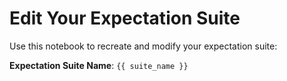 # Edit Your Expectation Suite
Use this notebook to recreate and modify your expectation suite:

**Expectation Suite Name**: `{{ suite_name }}`
